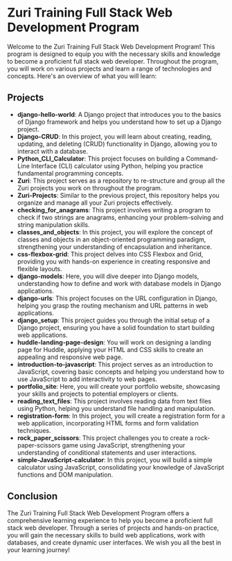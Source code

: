 # Zuri Training Full Stack Web Development Program

Welcome to the Zuri Training Full Stack Web Development Program! This program is designed to equip you with the necessary skills and knowledge to become a proficient full stack web developer. Throughout the program, you will work on various projects and learn a range of technologies and concepts. Here's an overview of what you will learn:

## Projects

- **django-hello-world**: A Django project that introduces you to the basics of Django framework and helps you understand how to set up a Django project.
- **Django-CRUD**: In this project, you will learn about creating, reading, updating, and deleting (CRUD) functionality in Django, allowing you to interact with a database.
- **Python_CLI_Calculator**: This project focuses on building a Command-Line Interface (CLI) calculator using Python, helping you practice fundamental programming concepts.
- **Zuri**: This project serves as a repository to re-structure and group all the Zuri projects you work on throughout the program.
- **Zuri-Projects**: Similar to the previous project, this repository helps you organize and manage all your Zuri projects effectively.
- **checking_for_anagrams**: This project involves writing a program to check if two strings are anagrams, enhancing your problem-solving and string manipulation skills.
- **classes_and_objects**: In this project, you will explore the concept of classes and objects in an object-oriented programming paradigm, strengthening your understanding of encapsulation and inheritance.
- **css-flexbox-grid**: This project delves into CSS Flexbox and Grid, providing you with hands-on experience in creating responsive and flexible layouts.
- **django-models**: Here, you will dive deeper into Django models, understanding how to define and work with database models in Django applications.
- **django-urls**: This project focuses on the URL configuration in Django, helping you grasp the routing mechanism and URL patterns in web applications.
- **django_setup**: This project guides you through the initial setup of a Django project, ensuring you have a solid foundation to start building web applications.
- **huddle-landing-page-design**: You will work on designing a landing page for Huddle, applying your HTML and CSS skills to create an appealing and responsive web page.
- **introduction-to-javascript**: This project serves as an introduction to JavaScript, covering basic concepts and helping you understand how to use JavaScript to add interactivity to web pages.
- **portfolio_site**: Here, you will create your portfolio website, showcasing your skills and projects to potential employers or clients.
- **reading_text_files**: This project involves reading data from text files using Python, helping you understand file handling and manipulation.
- **registration-form**: In this project, you will create a registration form for a web application, incorporating HTML forms and form validation techniques.
- **rock_paper_scissors**: This project challenges you to create a rock-paper-scissors game using JavaScript, strengthening your understanding of conditional statements and user interactions.
- **simple-JavaScript-calculator**: In this project, you will build a simple calculator using JavaScript, consolidating your knowledge of JavaScript functions and DOM manipulation.

## Conclusion

The Zuri Training Full Stack Web Development Program offers a comprehensive learning experience to help you become a proficient full stack web developer. Through a series of projects and hands-on practice, you will gain the necessary skills to build web applications, work with databases, and create dynamic user interfaces. We wish you all the best in your learning journey!

